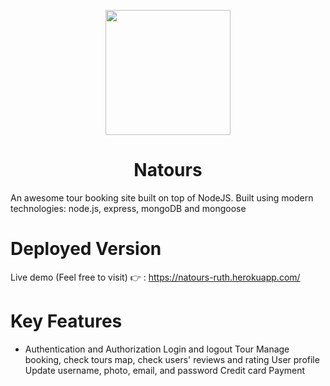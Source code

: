 

<p align="center">
  <img width="200" hight="150" src="https://user-images.githubusercontent.com/57313608/169885398-7113fa56-fea1-4c11-bee0-0fe00d0a7a61.png" />
</p>
<h1 align="center">Natours</h1>

An awesome tour booking site built on top of NodeJS.
Built using modern technologies: node.js, express, mongoDB and mongoose

# Deployed Version
Live demo (Feel free to visit) 👉 : https://natours-ruth.herokuapp.com/

# Key Features
* Authentication and Authorization
Login and logout
Tour
Manage booking, check tours map, check users' reviews and rating
User profile
Update username, photo, email, and password
Credit card Payment
